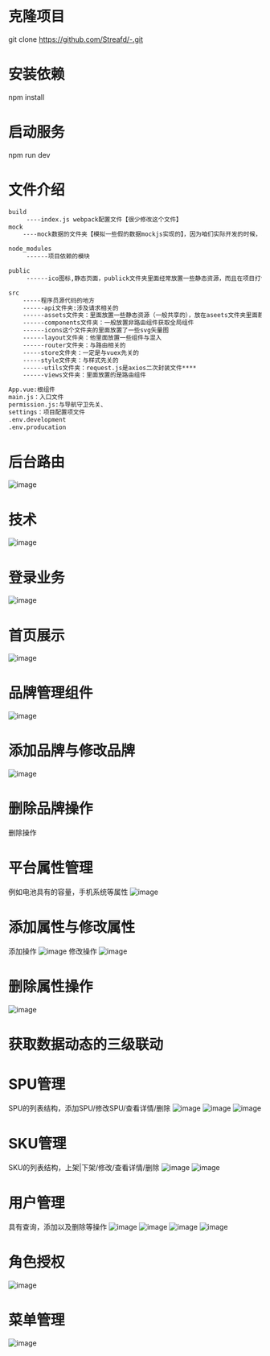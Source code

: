 # 克隆项目
git clone https://github.com/Streafd/-.git

# 安装依赖
npm install

# 启动服务
npm run dev

# 文件介绍
```bash
build
     ----index.js webpack配置文件【很少修改这个文件】
mock
    ----mock数据的文件夹【模拟一些假的数据mockjs实现的】，因为咱们实际开发的时候，利用的是真是接口

node_modules
     ------项目依赖的模块

public
     ------ico图标,静态页面，publick文件夹里面经常放置一些静态资源，而且在项目打包的时候webpack不会编译这个文件夹，原封不动的打包到dist文件夹里面

src
    -----程序员源代码的地方
    ------api文件夹:涉及请求相关的
    ------assets文件夹：里面放置一些静态资源（一般共享的），放在aseets文件夹里面静态资源，在webpack打包的时候，会进行编译
    ------components文件夹：一般放置非路由组件获取全局组件
    ------icons这个文件夹的里面放置了一些svg矢量图
    ------layout文件夹：他里面放置一些组件与混入
    ------router文件夹：与路由相关的
    -----store文件夹：一定是与vuex先关的
    -----style文件夹：与样式先关的
    ------utils文件夹：request.js是axios二次封装文件****
    ------views文件夹：里面放置的是路由组件

App.vue:根组件
main.js：入口文件
permission.js:与导航守卫先关、
settings：项目配置项文件
.env.development
.env.producation
```

# 后台路由
![image](https://github.com/Streafd/DeomImg/blob/master/img/%E5%BE%AE%E4%BF%A1%E5%9B%BE%E7%89%87_20230623151630.png)
# 技术
![image](https://github.com/Streafd/DeomImg/blob/master/img/%E5%BE%AE%E4%BF%A1%E5%9B%BE%E7%89%87_20230623152838.png)
# 登录业务
![image](https://github.com/Streafd/DeomImg/blob/master/img/%E5%BE%AE%E4%BF%A1%E5%9B%BE%E7%89%87_20230623152841.png)
# 首页展示
![image](https://github.com/Streafd/DeomImg/blob/master/img/%E5%BE%AE%E4%BF%A1%E5%9B%BE%E7%89%87_20230623152844.png)
# 品牌管理组件
![image](https://github.com/Streafd/DeomImg/blob/master/img/%E5%BE%AE%E4%BF%A1%E5%9B%BE%E7%89%87_20230623152847.png)
# 添加品牌与修改品牌
![image](https://github.com/Streafd/DeomImg/blob/master/img/%E5%BE%AE%E4%BF%A1%E5%9B%BE%E7%89%87_20230623152841.png)
# 删除品牌操作
删除操作

# 平台属性管理
例如电池具有的容量，手机系统等属性
![image](https://github.com/Streafd/DeomImg/blob/master/img/%E5%BE%AE%E4%BF%A1%E5%9B%BE%E7%89%87_20230623152850.png)

# 添加属性与修改属性
添加操作
![image](https://github.com/Streafd/DeomImg/blob/master/img/%E5%BE%AE%E4%BF%A1%E5%9B%BE%E7%89%87_20230623152853.png)
修改操作
![image](https://github.com/Streafd/DeomImg/blob/master/img/%E5%BE%AE%E4%BF%A1%E5%9B%BE%E7%89%87_20230623152856.png)
# 删除属性操作
![image](https://github.com/Streafd/DeomImg/blob/master/img/%E5%BE%AE%E4%BF%A1%E5%9B%BE%E7%89%87_20230623152856.png)
# 获取数据动态的三级联动

# SPU管理
SPU的列表结构，添加SPU/修改SPU/查看详情/删除
![image](https://github.com/Streafd/DeomImg/blob/master/img/%E5%BE%AE%E4%BF%A1%E5%9B%BE%E7%89%87_20230623152858.png)
![image](https://github.com/Streafd/DeomImg/blob/master/img/%E5%BE%AE%E4%BF%A1%E5%9B%BE%E7%89%87_20230623152901.png)
![image](https://github.com/Streafd/DeomImg/blob/master/img/%E5%BE%AE%E4%BF%A1%E5%9B%BE%E7%89%87_20230623152903.png)

# SKU管理
SKU的列表结构，上架|下架/修改/查看详情/删除
![image](https://github.com/Streafd/DeomImg/blob/master/img/%E5%BE%AE%E4%BF%A1%E5%9B%BE%E7%89%87_20230623152906.png)
![image](https://github.com/Streafd/DeomImg/blob/master/img/%E5%BE%AE%E4%BF%A1%E5%9B%BE%E7%89%87_20230623152910.png)

# 用户管理
具有查询，添加以及删除等操作
![image](https://github.com/Streafd/DeomImg/blob/master/img/%E5%BE%AE%E4%BF%A1%E5%9B%BE%E7%89%87_20230623152910.png)
![image](https://github.com/Streafd/DeomImg/blob/master/img/%E5%BE%AE%E4%BF%A1%E5%9B%BE%E7%89%87_20230623152923.png)
![image](https://github.com/Streafd/DeomImg/blob/master/img/%E5%BE%AE%E4%BF%A1%E5%9B%BE%E7%89%87_20230623152927.png)
![image](https://github.com/Streafd/DeomImg/blob/master/img/%E5%BE%AE%E4%BF%A1%E5%9B%BE%E7%89%87_20230623152918.png)

# 角色授权
![image](https://github.com/Streafd/DeomImg/blob/master/img/%E5%BE%AE%E4%BF%A1%E5%9B%BE%E7%89%87_20230623152920.png)
# 菜单管理
![image](https://github.com/Streafd/DeomImg/blob/master/img/%E5%BE%AE%E4%BF%A1%E5%9B%BE%E7%89%87_20230623152929.png)

